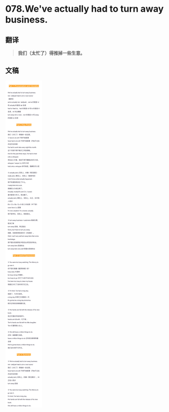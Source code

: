 # 078.We've actually had to turn away business.

## 翻译

> **我们（太忙了）得推掉一些生意。**

## 文稿

![](img/078.jpg)

